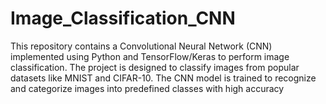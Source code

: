 # Image_Classification_CNN
This repository contains a Convolutional Neural Network (CNN) implemented using Python and TensorFlow/Keras to perform image classification. The project is designed to classify images from popular datasets like MNIST and CIFAR-10. The CNN model is trained to recognize and categorize images into predefined classes with high accuracy
